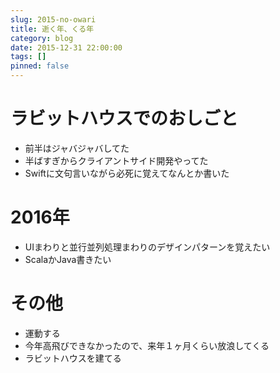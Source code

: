 ```yaml
---
slug: 2015-no-owari
title: 逝く年、くる年
category: blog
date: 2015-12-31 22:00:00
tags: []
pinned: false
---
```


<h1>ラビットハウスでのおしごと</h1>

<ul>
<li>前半はジャバジャバしてた</li>
<li>半ばすぎからクライアントサイド開発やってた</li>
<li>Swiftに文句言いながら必死に覚えてなんとか書いた</li>
</ul>

<h1>2016年</h1>

<ul>
<li>UIまわりと並行並列処理まわりのデザインパターンを覚えたい</li>
<li>ScalaかJava書きたい</li>
</ul>

<h1>その他</h1>

<ul>
<li>運動する</li>
<li>今年高飛びできなかったので、来年１ヶ月くらい放浪してくる</li>
<li>ラビットハウスを建てる</li>
</ul>
